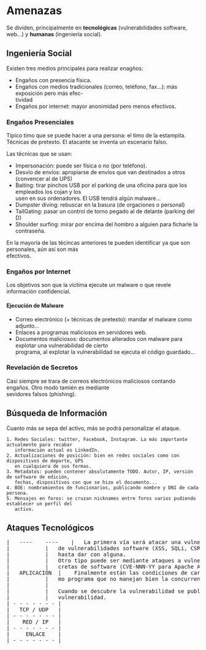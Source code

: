 # Amenazas

Se dividen, principalmente en **tecnológicas** (vulnerabilidades software, web...) y 
**humanas** (ingeniería social).

## Ingeniería Social

Existen tres medios principales para realizar enagños:

* Engaños con presencia física.
* Engaños con medios tradicionales (correo, teléfono, fax...): más exposición pero más efec-  
tividad
* Engaños por internet: mayor anonimidad pero menos efectivos.

### Engaños Presenciales

Típico timo que se puede hacer a una persona: el timo de la estampita. Técnicas de pretexto.
El atacante se inventa un escenario falso.

Las técnicas que se usan:

  * Impersonación: puede ser física o no (por teléfono).
  * Desvío de envíos: apropiarse de envíos que van destinados a otros (convencer al de UPS)
  * Baiting: tirar pinchos USB por el parking de una oficina para que los empleados los cojan y los  
  usen en sus ordenadores. El USB tendrá algún malware...
  * Dumpster diving: rebuscar en la basura (de orgaciones o personal)
  * TailGating: pasar un control de torno pegado al de delante (parking del D)
  * Shoulder surfing: mirar por encima del hombro a alguien para ficharle la contraseña.  

En la mayoría de las técincas anteriores te pueden identificar ya que son personales, aún así son más  
efectivos. 

### Engaños por Internet

Los objetivos son que la víctima ejecute un malware o que revele información confidencial.

#### Ejecución de Malware

  * Correo electrónico (+ técnicas de pretexto): mandar el malware como adjunto...
  * Enlaces a programas maliciosos en servidores web.
  * Documentos maliciosos: documentos alterados con malware para explotar una vulnerabilidad de cierto  
  programa, al explotar la vulnerabilidad se ejecuta el código guardado...

### Revelación de Secretos

Casi siempre se trara de correos electrónicos maliciosos contando engaños. Otro modo tamién es mediante  
sevidores falsos (phishing).

## Búsqueda de Información

Cuanto más se sepa del activo, más se podrá personalizar el ataque.

	1. Redes Sociales: twitter, Facebook, Instagram. La más importante actualmente para recabar  
	   información actual es LinkedIn.
	2. Actualizaciones de posición: bien en redes sociales como con dispositivos de deporte, GPS  
	   en cualquiera de sus formas.
	3. Metadatos: pueden contener absolutamente TODO. Autor, IP, versión de software de edición,  
	   fechas, dispositivos con que se hizo el documento...
	4. BOE: nombramientos de funcionarios, publicando nombre y DNI de cada persona.
	5. Mensajes en foros: se cruzan nicknames entre foros varios pudiendo establecer un perfil del  
	   activo. 

## Ataques Tecnológicos

<pre>
|	----	----	|	La primera vía será atacar una vulnerabilidad en servidores. Cogerse la checklist  
|			|	de vulnerabilidades software (XSS, SQLi, CSRF, Overflows...) e ir aplicando ataques  
|			|	hasta dar con alguna.
|			|	Otro tipo puede ser mediante ataques a vulnerabilidades conocidas en versiones con-  
|			|	cretas de software (CVE-NNN-YY para Apache A.B).
|	APLICACIÓN	| 	 Finalmente están las condiciones de carrera: cuando hay multiples instancas del mis-  
|			|	mo programa que no manejan bien la concurrencia (revisar más tarde).
|			|
|			|	Cuando se descubre la vulnerabilidad se publica el expliot: programa que explota la  
|			|	vulnerabilidad.
| - - - - - - - |	
|	TCP / UDP 	|	
| - - - - - - - |	
|	 RED / IP 	|
| - - - - - - - |
|	  ENLACE	|
| - - - - - - - |
</pre>